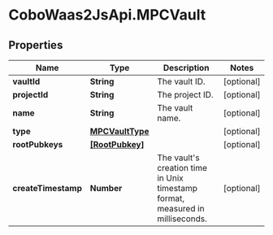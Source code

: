 # CoboWaas2JsApi.MPCVault

## Properties

Name | Type | Description | Notes
------------ | ------------- | ------------- | -------------
**vaultId** | **String** | The vault ID. | [optional] 
**projectId** | **String** | The project ID. | [optional] 
**name** | **String** | The vault name. | [optional] 
**type** | [**MPCVaultType**](MPCVaultType.md) |  | [optional] 
**rootPubkeys** | [**[RootPubkey]**](RootPubkey.md) |  | [optional] 
**createTimestamp** | **Number** | The vault&#39;s creation time in Unix timestamp format, measured in milliseconds. | [optional] 


